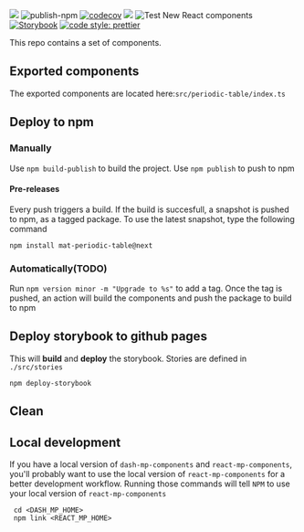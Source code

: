 ![](https://github.com/chabb/material-react/workflows/jest_tests/badge.svg)
![publish-npm](https://github.com/materialsproject/mp-react-components/workflows/publish-npm/badge.svg)
[![codecov](https://codecov.io/gh/materialsproject/mp-react-components/branch/master/graph/badge.svg)](https://codecov.io/gh/materialsproject/mp-react-components)
![](https://img.shields.io/npm/v/mat-periodic-table?style=plastic)
![Test New React components](https://github.com/materialsproject/dash-mp-components/workflows/Test%20New%20React%20components/badge.svg)
[![Storybook](https://cdn.jsdelivr.net/gh/storybookjs/brand@master/badge/badge-storybook.svg)](https://materialsproject.github.io/mp-react-components/)
[![code style: prettier](https://img.shields.io/badge/code_style-prettier-ff69b4.svg?style=flat-square)](https://github.com/prettier/prettier)

This repo contains a set of components.

## Exported components

The exported components are located here:`src/periodic-table/index.ts`

## Deploy to npm

### Manually

Use `npm build-publish` to build the project.
Use `npm publish` to push to npm

#### Pre-releases

Every push triggers a build. If the build is succesfull, a snapshot is pushed
to npm, as a tagged package. To use the latest snapshot, type the following command
  
`npm install mat-periodic-table@next`

### Automatically(TODO)

Run `npm version minor -m "Upgrade to %s"` to add a tag. Once the tag is pushed, an action will
build the components and push the package to build to npm

## Deploy storybook to github pages

This will **build** and **deploy** the storybook.
Stories are defined in `./src/stories`

```
npm deploy-storybook
```

## Clean

## Local development

If you have a local version of `dash-mp-components` and `react-mp-components`, you'll probably
want to use the local version of `react-mp-components` for a better development workflow.
Running those commands will tell `NPM` to use your local version of `react-mp-components`

```
 cd <DASH_MP_HOME>
 npm link <REACT_MP_HOME>
```
